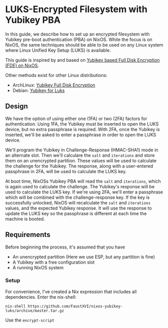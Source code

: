 # LUKS-Encrypted Filesystem with Yubikey PBA
In this guide, we describe how to set up an encrypted filesystem with Yubikey pre-boot authentication (PBA) on NixOS. While the focus is on NixOS, the same techniques should be able to be used on any Linux system where Linux Unified Key Setup (LUKS) is available.

This guide is inspired by and based on [Yubikey based Full Disk Encryption (FDE) on NixOS](https://nixos.wiki/wiki/Yubikey_based_Full_Disk_Encryption_(FDE)_on_NixOS).

Other methods exist for other Linux distributions:

 * ArchLinux: [Yubikey Full Disk Encryption](https://github.com/agherzan/yubikey-full-disk-encryption)
 * Debian: [Yubikey for Luks](https://github.com/cornelinux/yubikey-luks)

## Design
We have the option of using either one (1FA) or two (2FA) factors for authentication. Using 1FA, the Yubikey must be inserted to open the LUKS device, but no extra passphrase is required. With 2FA, once the Yubikey is inserted, we'll be asked to enter a passphrase in order to open the LUKS device.

We'll program the Yubikey in Challenge-Response (HMAC-SHA1) mode in an alternate slot. Then we'll calculare the `salt` and `iterations` and store them on an unencrypted partition. These values will be used to calculate the challenge for the Yubikey. The response, along with a user-entered passphrase in 2FA, will be used to calculate the LUKS key.

At boot time, NixOSs Yubikey PBA will read the `salt` and `iterations`, which is again used to calculate the challenge. The Yubikey's response will be used to calculate the LUKS key. If we're using 2FA, we'll enter a passphrase which will be combined with the challenge-response key. If the key is successfully unlocked, NixOS will recalculate the `salt` and `iterations` values, and the expected Yubikey response. It will use the response to update the LUKS key so the passphrase is different at each time the machine is booted.

## Requirements
Before beginning the process, it's assumed that you have

 * An unencrypted partition (Here we use ESP, but any partition is fine)
 * A Yubikey with a free configuration slot
 * A running NixOS system
 
### Setup
For convenience, I've created a Nix expression that includes all dependencies. Enter the nix-shell:

    nix-shell https://github.com/FaustXVI/nixos-yubikey-luks/archive/master.tar.gz
    
Use the `encrypt-script`

